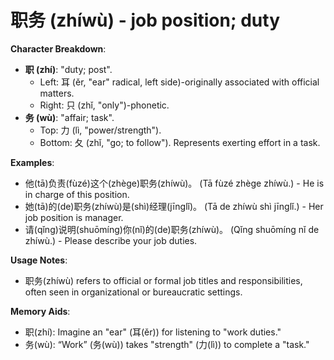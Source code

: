 # **职务 (zhíwù) - job position; duty**

**Character Breakdown**:  
- **职 (zhí)**: "duty; post".
  - Left: 耳 (ěr, "ear" radical, left side)-originally associated with official matters.
  - Right: 只 (zhǐ, "only")-phonetic.  
- **务 (wù)**: "affair; task".
  - Top: 力 (lì, "power/strength").
  - Bottom: 夂 (zhǐ, "go; to follow"). Represents exerting effort in a task.

**Examples**:  
- 他(tā)负责(fùzé)这个(zhège)职务(zhíwù)。 (Tā fùzé zhège zhíwù.) - He is in charge of this position.  
- 她(tā)的(de)职务(zhíwù)是(shì)经理(jīnglǐ)。 (Tā de zhíwù shì jīnglǐ.) - Her job position is manager.  
- 请(qǐng)说明(shuōmíng)你(nǐ)的(de)职务(zhíwù)。 (Qǐng shuōmíng nǐ de zhíwù.) - Please describe your job duties.

**Usage Notes**:  
- 职务(zhíwù) refers to official or formal job titles and responsibilities, often seen in organizational or bureaucratic settings.

**Memory Aids**:  
- 职(zhí): Imagine an "ear" (耳(ěr)) for listening to "work duties."  
- 务(wù): “Work” (务(wù)) takes "strength" (力(lì)) to complete a "task."